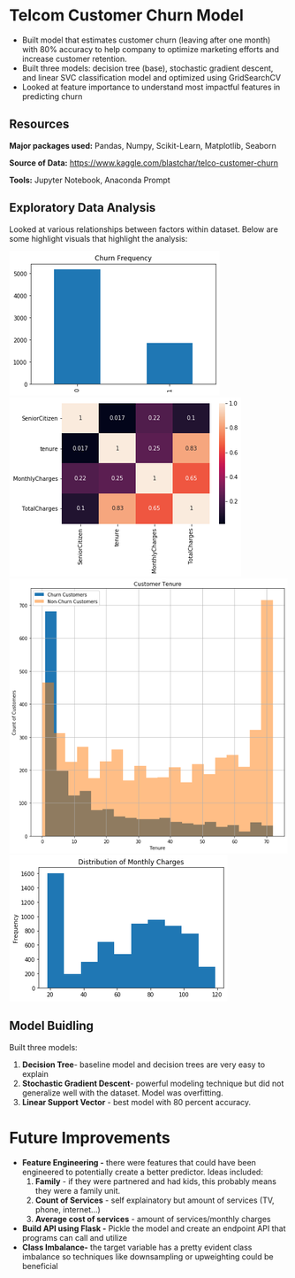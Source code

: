 # Telcom Customer Churn Model

  * Built model that estimates customer churn (leaving after one month) with 80% accuracy to help company to optimize marketing efforts and increase customer retention. 
  * Built three models: decision tree (base), stochastic gradient descent, and linear SVC classification model and optimized using GridSearchCV
  * Looked at feature importance to understand most impactful features in predicting churn

## Resources

**Major packages used:** Pandas, Numpy, Scikit-Learn, Matplotlib, Seaborn

**Source of Data:** https://www.kaggle.com/blastchar/telco-customer-churn

**Tools:** Jupyter Notebook, Anaconda Prompt

## Exploratory Data Analysis

Looked at various relationships between factors within dataset. Below are some highlight visuals that highlight the analysis:

![alt text](https://github.com/jzcharia/telcom-churn/blob/master/EDA%20Images/ChurnFrequency.png "Churn Frequency")
![alt text](https://github.com/jzcharia/telcom-churn/blob/master/EDA%20Images/CorrMatrix.png "Correlation Matrix")
![alt text](https://github.com/jzcharia/telcom-churn/blob/master/EDA%20Images/CustomerTenure.png "Customer Tenure")
![alt text](https://github.com/jzcharia/telcom-churn/blob/master/EDA%20Images/MonthlyCharges.png "Monthly Charges")

## Model Buidling

Built three models:
 1. **Decision Tree**- baseline model and decision trees are very easy to explain
 2. **Stochastic Gradient Descent**- powerful modeling technique but did not generalize well with the dataset. Model was overfitting. 
 3. **Linear Support Vector** - best model with 80 percent accuracy. 

# Future Improvements
 * **Feature Engineering -** there were features that could have been engineered to potentially create a better predictor. Ideas included:
   1. **Family** - if they were partnered and had kids, this probably means they were a family unit.
   2. **Count of Services** - self explainatory but amount of services (TV, phone, internet...)
   3. **Average cost of services** - amount of services/monthly charges
 * **Build API using Flask -** Pickle the model and create an endpoint API that programs can call and utilize
 * **Class Imbalance-** the target variable has a pretty evident class imbalance so techniques like downsampling or upweighting could be beneficial

